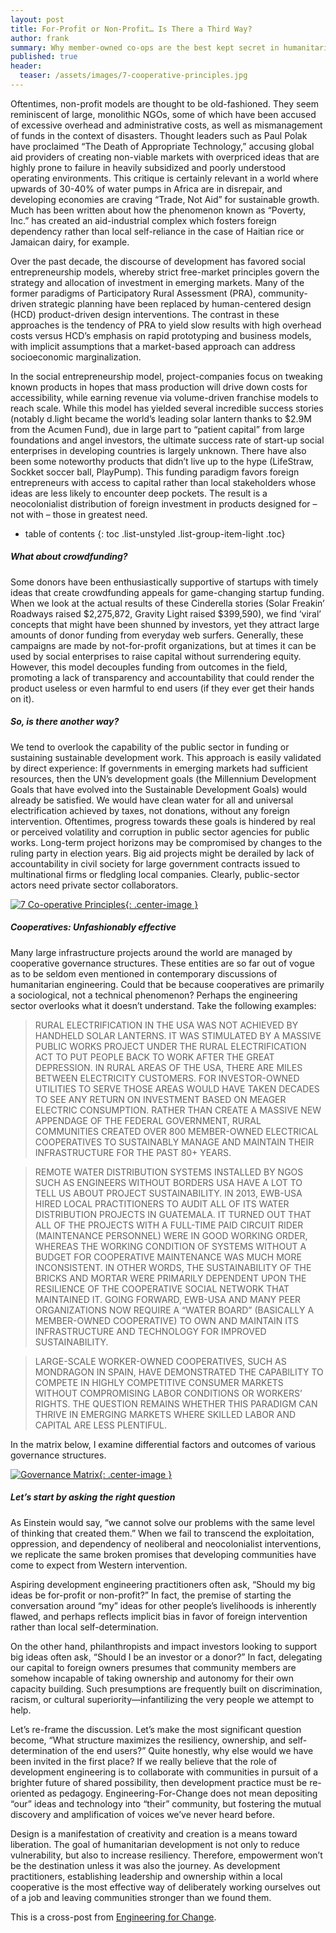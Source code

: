 ```yaml
---
layout: post
title: For-Profit or Non-Profit… Is There a Third Way?
author: frank
summary: Why member-owned co-ops are the best kept secret in humanitarian development
published: true
header:
  teaser: /assets/images/7-cooperative-principles.jpg
---
```



Oftentimes, non-profit models are thought to be old-fashioned. They seem reminiscent of large, monolithic NGOs, some of which have been accused of excessive overhead and administrative costs, as well as mismanagement of funds in the context of disasters. Thought leaders such as Paul Polak have proclaimed “The Death of Appropriate Technology,” accusing global aid providers of creating non-viable markets with overpriced ideas that are highly prone to failure in heavily subsidized and poorly understood operating environments. This critique is certainly relevant in a world where upwards of 30-40% of water pumps in Africa are in disrepair, and developing economies are craving “Trade, Not Aid” for sustainable growth. Much has been written about how the phenomenon known as “Poverty, Inc.” has created an aid-industrial complex which fosters foreign dependency rather than local self-reliance in the case of Haitian rice or Jamaican dairy, for example.

Over the past decade, the discourse of development has favored social entrepreneurship models, whereby strict free-market principles govern the strategy and allocation of investment in emerging markets. Many of the former paradigms of Participatory Rural Assessment (PRA), community-driven strategic planning have been replaced by human-centered design (HCD) product-driven design interventions. The contrast in these approaches is the tendency of PRA to yield slow results with high overhead costs versus HCD’s emphasis on rapid prototyping and business models, with implicit assumptions that a market-based approach can address socioeconomic marginalization.

In the social entrepreneurship model, project-companies focus on tweaking known products in hopes that mass production will drive down costs for accessibility, while earning revenue via volume-driven franchise models to reach scale. While this model has yielded several incredible success stories (notably d.light became the world’s leading solar lantern thanks to $2.9M from the Acumen Fund), due in large part to “patient capital” from large foundations and angel investors, the ultimate success rate of start-up social enterprises in developing countries is largely unknown. There have also been some noteworthy products that didn’t live up to the hype (LifeStraw, Sockket soccer ball, PlayPump). This funding paradigm favors foreign entrepreneurs with access to capital rather than local stakeholders whose ideas are less likely to encounter deep pockets. The result is a neocolonialist distribution of foreign investment in products designed for – not with – those in greatest need.

* table of contents
{: toc .list-unstyled .list-group-item-light .toc}

##### What about crowdfunding?
Some donors have been enthusiastically supportive of startups with timely ideas that create crowdfunding appeals for game-changing startup funding. When we look at the actual results of these Cinderella stories (Solar Freakin’ Roadways raised $2,275,872, Gravity Light raised $399,590), we find ‘viral’ concepts that might have been shunned by investors, yet they attract large amounts of donor funding from everyday web surfers. Generally, these campaigns are made by not-for-profit organizations, but at times it can be used by social enterprises to raise capital without surrendering equity. However, this model decouples funding from outcomes in the field, promoting a lack of transparency and accountability that could render the product useless or even harmful to end users (if they ever get their hands on it).

##### So, is there another way?
We tend to overlook the capability of the public sector in funding or sustaining sustainable development work. This approach is easily validated by direct experience: If governments in emerging markets had sufficient resources, then the UN’s development goals (the Millennium Development Goals that have evolved into the Sustainable Development Goals) would already be satisfied. We would have clean water for all and universal electrification achieved by taxes, not donations, without any foreign intervention. Oftentimes, progress towards these goals is hindered by real or perceived volatility and corruption in public sector agencies for public works. Long-term project horizons may be compromised by changes to the ruling party in election years. Big aid projects might be derailed by lack of accountability in civil society for large government contracts issued to multinational firms or fledgling local companies. Clearly, public-sector actors need private sector collaborators.

[![7 Co-operative Principles]({{site.baseurl}}/assets/images/7-cooperative-principles.jpg){: .center-image }]({{site.baseurl}}/assets/images/7-cooperative-principles.jpg)

##### Cooperatives: Unfashionably effective
Many large infrastructure projects around the world are managed by cooperative governance structures. These entities are so far out of vogue as to be seldom even mentioned in contemporary discussions of humanitarian engineering. Could that be because cooperatives are primarily a sociological, not a technical phenomenon? Perhaps the engineering sector overlooks what it doesn’t understand. Take the following examples:

> RURAL ELECTRIFICATION IN THE USA WAS NOT ACHIEVED BY HANDHELD SOLAR LANTERNS. IT WAS STIMULATED BY A MASSIVE PUBLIC WORKS PROJECT UNDER THE RURAL ELECTRIFICATION ACT TO PUT PEOPLE BACK TO WORK AFTER THE GREAT DEPRESSION. IN RURAL AREAS OF THE USA, THERE ARE MILES BETWEEN ELECTRICITY CUSTOMERS. FOR INVESTOR-OWNED UTILITIES TO SERVE THOSE AREAS WOULD HAVE TAKEN DECADES TO SEE ANY RETURN ON INVESTMENT BASED ON MEAGER ELECTRIC CONSUMPTION. RATHER THAN CREATE A MASSIVE NEW APPENDAGE OF THE FEDERAL GOVERNMENT, RURAL COMMUNITIES CREATED OVER 800 MEMBER-OWNED ELECTRICAL COOPERATIVES TO SUSTAINABLY MANAGE AND MAINTAIN THEIR INFRASTRUCTURE FOR THE PAST 80+ YEARS.

> REMOTE WATER DISTRIBUTION SYSTEMS INSTALLED BY NGOS SUCH AS ENGINEERS WITHOUT BORDERS USA HAVE A LOT TO TELL US ABOUT PROJECT SUSTAINABILITY. IN 2013, EWB-USA HIRED LOCAL PRACTITIONERS TO AUDIT ALL OF ITS WATER DISTRIBUTION PROJECTS IN GUATEMALA. IT TURNED OUT THAT ALL OF THE PROJECTS WITH A FULL-TIME PAID CIRCUIT RIDER (MAINTENANCE PERSONNEL) WERE IN GOOD WORKING ORDER, WHEREAS THE WORKING CONDITION OF SYSTEMS WITHOUT A BUDGET FOR COOPERATIVE MAINTENANCE WAS MUCH MORE INCONSISTENT. IN OTHER WORDS, THE SUSTAINABILITY OF THE BRICKS AND MORTAR WERE PRIMARILY DEPENDENT UPON THE RESILIENCE OF THE COOPERATIVE SOCIAL NETWORK THAT MAINTAINED IT. GOING FORWARD, EWB-USA AND MANY PEER ORGANIZATIONS NOW REQUIRE A “WATER BOARD” (BASICALLY A MEMBER-OWNED COOPERATIVE) TO OWN AND MAINTAIN ITS INFRASTRUCTURE AND TECHNOLOGY FOR IMPROVED SUSTAINABILITY.

> LARGE-SCALE WORKER-OWNED COOPERATIVES, SUCH AS MONDRAGON IN SPAIN, HAVE DEMONSTRATED THE CAPABILITY TO COMPETE IN HIGHLY COMPETITIVE CONSUMER MARKETS WITHOUT COMPROMISING LABOR CONDITIONS OR WORKERS’ RIGHTS. THE QUESTION REMAINS WHETHER THIS PARADIGM CAN THRIVE IN EMERGING MARKETS WHERE SKILLED LABOR AND CAPITAL ARE LESS PLENTIFUL.

In the matrix below, I examine differential factors and outcomes of various governance structures.

[![Governance Matrix]({{site.baseurl}}/assets/images/Matrix.jpg){: .center-image }]({{site.baseurl}}/assets/images/Matrix.jpg)

##### Let’s start by asking the right question

As Einstein would say, “we cannot solve our problems with the same level of thinking that created them.” When we fail to transcend the exploitation, oppression, and dependency of neoliberal and neocolonialist interventions, we replicate the same broken promises that developing communities have come to expect from Western intervention.

Aspiring development engineering practitioners often ask, “Should my big ideas be for-profit or non-profit?” In fact, the premise of starting the conversation around “my” ideas for other people’s livelihoods is inherently flawed, and perhaps reflects implicit bias in favor of foreign intervention rather than local self-determination.

On the other hand, philanthropists and impact investors looking to support big ideas often ask, “Should I be an investor or a donor?” In fact, delegating our capital to foreign owners presumes that community members are somehow incapable of taking ownership and autonomy for their own capacity building. Such presumptions are frequently built on discrimination, racism, or cultural superiority—infantilizing the very people we attempt to help.

Let’s re-frame the discussion. Let’s make the most significant question become, “What structure maximizes the resiliency, ownership, and self-determination of the end users?” Quite honestly, why else would we have been invited in the first place? If we really believe that the role of development engineering is to collaborate with communities in pursuit of a brighter future of shared possibility, then development practice must be re-oriented as pedagogy. Engineering-For-Change does not mean depositing “our” ideas and technology into “their” community, but fostering the mutual discovery and amplification of voices we’ve never heard before.

Design is a manifestation of creativity and creation is a means toward liberation. The goal of humanitarian development is not only to reduce vulnerability, but also to increase resiliency. Therefore, empowerment won’t be the destination unless it was also the journey. As development practitioners, establishing leadership and ownership within a local cooperative is the most effective way of deliberately working ourselves out of a job and leaving communities stronger than we found them.

This is a cross-post from [Engineering for Change](https://www.engineeringforchange.org/for-profit-or-non-profit-is-there-a-third-way/).
